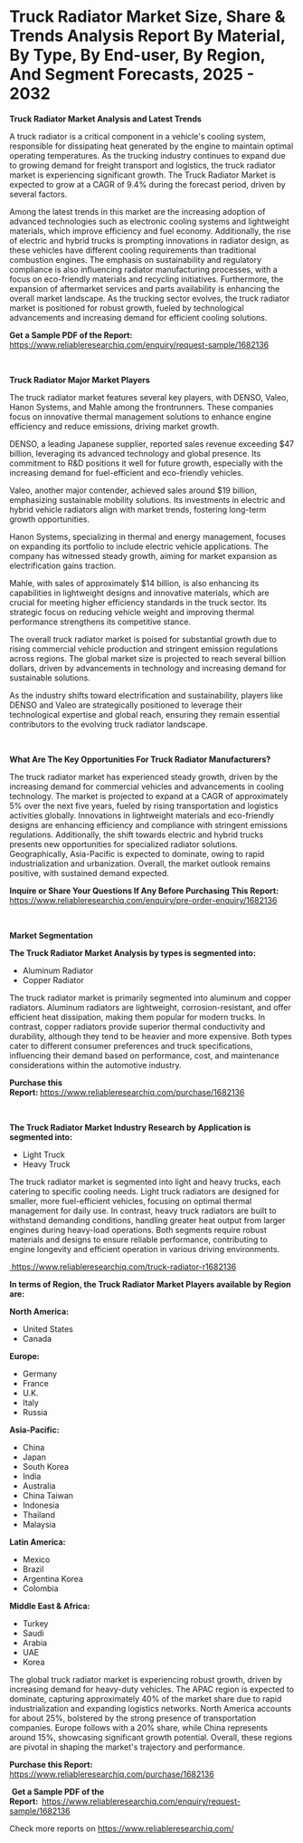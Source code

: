 <p><h1>Truck Radiator Market Size, Share & Trends Analysis Report By Material, By Type, By End-user, By Region, And Segment Forecasts, 2025 - 2032</h1></p><p><strong>Truck Radiator Market Analysis and Latest Trends</strong></p>
<p><p>A truck radiator is a critical component in a vehicle's cooling system, responsible for dissipating heat generated by the engine to maintain optimal operating temperatures. As the trucking industry continues to expand due to growing demand for freight transport and logistics, the truck radiator market is experiencing significant growth. The Truck Radiator Market is expected to grow at a CAGR of 9.4% during the forecast period, driven by several factors.</p><p>Among the latest trends in this market are the increasing adoption of advanced technologies such as electronic cooling systems and lightweight materials, which improve efficiency and fuel economy. Additionally, the rise of electric and hybrid trucks is prompting innovations in radiator design, as these vehicles have different cooling requirements than traditional combustion engines. The emphasis on sustainability and regulatory compliance is also influencing radiator manufacturing processes, with a focus on eco-friendly materials and recycling initiatives. Furthermore, the expansion of aftermarket services and parts availability is enhancing the overall market landscape. As the trucking sector evolves, the truck radiator market is positioned for robust growth, fueled by technological advancements and increasing demand for efficient cooling solutions.</p></p>
<p><strong>Get a Sample PDF of the Report:&nbsp;</strong> <a href="https://www.reliableresearchiq.com/enquiry/request-sample/1682136?utm_campaign=3046&utm_medium=2&utm_source=Github&utm_content=ia&utm_term=30032025&utm_id=truck-radiator">https://www.reliableresearchiq.com/enquiry/request-sample/1682136</a></p>
<p>&nbsp;</p>
<p><strong>Truck Radiator Major Market Players</strong></p>
<p><p>The truck radiator market features several key players, with DENSO, Valeo, Hanon Systems, and Mahle among the frontrunners. These companies focus on innovative thermal management solutions to enhance engine efficiency and reduce emissions, driving market growth.</p><p>DENSO, a leading Japanese supplier, reported sales revenue exceeding $47 billion, leveraging its advanced technology and global presence. Its commitment to R&D positions it well for future growth, especially with the increasing demand for fuel-efficient and eco-friendly vehicles.</p><p>Valeo, another major contender, achieved sales around $19 billion, emphasizing sustainable mobility solutions. Its investments in electric and hybrid vehicle radiators align with market trends, fostering long-term growth opportunities.</p><p>Hanon Systems, specializing in thermal and energy management, focuses on expanding its portfolio to include electric vehicle applications. The company has witnessed steady growth, aiming for market expansion as electrification gains traction.</p><p>Mahle, with sales of approximately $14 billion, is also enhancing its capabilities in lightweight designs and innovative materials, which are crucial for meeting higher efficiency standards in the truck sector. Its strategic focus on reducing vehicle weight and improving thermal performance strengthens its competitive stance.</p><p>The overall truck radiator market is poised for substantial growth due to rising commercial vehicle production and stringent emission regulations across regions. The global market size is projected to reach several billion dollars, driven by advancements in technology and increasing demand for sustainable solutions.</p><p>As the industry shifts toward electrification and sustainability, players like DENSO and Valeo are strategically positioned to leverage their technological expertise and global reach, ensuring they remain essential contributors to the evolving truck radiator landscape.</p></p>
<p>&nbsp;</p>
<p><strong>What Are The Key Opportunities For Truck Radiator Manufacturers?</strong></p>
<p><p>The truck radiator market has experienced steady growth, driven by the increasing demand for commercial vehicles and advancements in cooling technology. The market is projected to expand at a CAGR of approximately 5% over the next five years, fueled by rising transportation and logistics activities globally. Innovations in lightweight materials and eco-friendly designs are enhancing efficiency and compliance with stringent emissions regulations. Additionally, the shift towards electric and hybrid trucks presents new opportunities for specialized radiator solutions. Geographically, Asia-Pacific is expected to dominate, owing to rapid industrialization and urbanization. Overall, the market outlook remains positive, with sustained demand expected.</p></p>
<p><strong>Inquire or Share Your Questions If Any Before Purchasing This Report:</strong> <a href="https://www.reliableresearchiq.com/enquiry/pre-order-enquiry/1682136?utm_campaign=3046&utm_medium=2&utm_source=Github&utm_content=ia&utm_term=30032025&utm_id=truck-radiator">https://www.reliableresearchiq.com/enquiry/pre-order-enquiry/1682136</a></p>
<p>&nbsp;</p>
<p><strong>Market Segmentation</strong></p>
<p><strong>The Truck Radiator Market Analysis by types is segmented into:</strong></p>
<p><ul><li>Aluminum Radiator</li><li>Copper Radiator</li></ul></p>
<p><p>The truck radiator market is primarily segmented into aluminum and copper radiators. Aluminum radiators are lightweight, corrosion-resistant, and offer efficient heat dissipation, making them popular for modern trucks. In contrast, copper radiators provide superior thermal conductivity and durability, although they tend to be heavier and more expensive. Both types cater to different consumer preferences and truck specifications, influencing their demand based on performance, cost, and maintenance considerations within the automotive industry.</p></p>
<p><strong>Purchase this Report:&nbsp;</strong><a href="https://www.reliableresearchiq.com/purchase/1682136?utm_campaign=3046&utm_medium=2&utm_source=Github&utm_content=ia&utm_term=30032025&utm_id=truck-radiator">https://www.reliableresearchiq.com/purchase/1682136</a></p>
<p>&nbsp;</p>
<p><strong>The Truck Radiator Market Industry Research by Application is segmented into:</strong></p>
<p><ul><li>Light Truck</li><li>Heavy Truck</li></ul></p>
<p><p>The truck radiator market is segmented into light and heavy trucks, each catering to specific cooling needs. Light truck radiators are designed for smaller, more fuel-efficient vehicles, focusing on optimal thermal management for daily use. In contrast, heavy truck radiators are built to withstand demanding conditions, handling greater heat output from larger engines during heavy-load operations. Both segments require robust materials and designs to ensure reliable performance, contributing to engine longevity and efficient operation in various driving environments.</p></p>
<p><a href="https://www.reliableresearchiq.com/truck-radiator-r1682136?utm_campaign=3046&utm_medium=2&utm_source=Github&utm_content=ia&utm_term=30032025&utm_id=truck-radiator">&nbsp;https://www.reliableresearchiq.com/truck-radiator-r1682136</a></p>
<p><strong>In terms of Region, the Truck Radiator Market Players available by Region are:</strong></p>
<p>
    <p> <strong> North America: </strong>
        <ul>
            <li>United States</li>
            <li>Canada</li>
        </ul>
        </p> 
    <p> <strong> Europe: </strong>
        <ul>
            <li>Germany</li>
            <li>France</li>
            <li>U.K.</li>
            <li>Italy</li>
            <li>Russia</li>
        </ul>
        </p> 
    <p> <strong> Asia-Pacific: </strong>
        <ul>
            <li>China</li>
            <li>Japan</li>
            <li>South Korea</li>
            <li>India</li>
            <li>Australia</li>
            <li>China Taiwan</li>
            <li>Indonesia</li>
            <li>Thailand</li>
            <li>Malaysia</li>
        </ul>
        </p> 
    <p> <strong> Latin America: </strong>
        <ul>
            <li>Mexico</li>
            <li>Brazil</li>
            <li>Argentina Korea</li>
            <li>Colombia</li>
        </ul>
        </p> 
    <p> <strong> Middle East & Africa: </strong>
        <ul>
            <li>Turkey</li>
            <li>Saudi</li>
            <li>Arabia</li>
            <li>UAE</li>
            <li>Korea</li>
        </ul>
    </p>
    </p>
<p><p>The global truck radiator market is experiencing robust growth, driven by increasing demand for heavy-duty vehicles. The APAC region is expected to dominate, capturing approximately 40% of the market share due to rapid industrialization and expanding logistics networks. North America accounts for about 25%, bolstered by the strong presence of transportation companies. Europe follows with a 20% share, while China represents around 15%, showcasing significant growth potential. Overall, these regions are pivotal in shaping the market's trajectory and performance.</p></p>
<p><strong>Purchase this Report: </strong><a href="https://www.reliableresearchiq.com/purchase/1682136?utm_campaign=3046&utm_medium=2&utm_source=Github&utm_content=ia&utm_term=30032025&utm_id=truck-radiator">https://www.reliableresearchiq.com/purchase/1682136</a></p>
<p>&nbsp;<strong>Get a Sample PDF of the Report:&nbsp;&nbsp;</strong><a href="https://www.reliableresearchiq.com/enquiry/request-sample/1682136?utm_campaign=3046&utm_medium=2&utm_source=Github&utm_content=ia&utm_term=30032025&utm_id=truck-radiator">https://www.reliableresearchiq.com/enquiry/request-sample/1682136</a></p>
<p><strong></strong></p>
<p>Check more reports on <a href="https://www.reliableresearchiq.com/?utm_campaign=3046&utm_medium=2&utm_source=Github&utm_content=ia&utm_term=30032025&utm_id=truck-radiator">https://www.reliableresearchiq.com/</a></p>